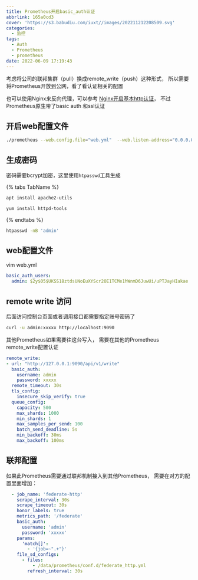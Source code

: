 ```yaml
---
title: Prometheus开启basic_auth认证
abbrlink: 165a0cd3
cover: 'https://s3.babudiu.com/iuxt//images/202211212208509.svg'
categories:
  - 监控
tags:
  - Auth
  - Prometheus
  - prometheus
date: 2022-06-09 17:19:43
---
```


考虑将公司的联邦集群（pull）换成remote_write（push）这种形式， 所以需要将Prometheus开放到公网，看了看认证相关的配置

也可以使用Nginx来反向代理，可以参考 [Nginx开启基本http认证](/posts/5855bc56)， 不过Prometheus原生带了basic auth 和ssl认证

## 开启web配置文件

```bash
./prometheus --web.config.file="web.yml"  --web.listen-address="0.0.0.0:9001"
```

## 生成密码

密码需要bcrypt加密，这里使用`htpasswd`工具生成

{% tabs TabName %}

<!-- tab Ubuntu和Debian安装 -->
```bash
apt install apache2-utils
```
<!-- endtab -->

<!-- tab CentOS和Fedora安装 -->
```bash
yum install httpd-tools
```
<!-- endtab -->

{% endtabs %}

```bash
htpasswd -nB 'admin'
```

## web配置文件

vim web.yml

```yml
basic_auth_users:
  admin: $2y$05$UKSS18ztdsUNoEuXYScr2OE1TCMe1hWnmD6JuwUi/uPTJayHIakae
```

## remote write 访问

后面访问控制台页面或者调用接口都需要指定账号密码了

```bash
curl -u admin:xxxxx http://localhost:9090
```

其他Prometheus如果需要往这台写入， 需要在其他的Prometheus remote_write配置认证

```yml
remote_write:
- url: "http://127.0.0.1:9090/api/v1/write"
  basic_auth:
    username: admin
    password: xxxxx
  remote_timeout: 30s
  tls_config:
    insecure_skip_verify: true
  queue_config:
    capacity: 500
    max_shards: 1000
    min_shards: 1
    max_samples_per_send: 100
    batch_send_deadline: 5s
    min_backoff: 30ms
    max_backoff: 100ms
```

## 联邦配置

如果此Prometheus需要通过联邦机制接入到其他Prometheus， 需要在对方的配置里面增加：

```yml
  - job_name: 'federate-http'
    scrape_interval: 30s
    scrape_timeout: 30s
    honor_labels: true
    metrics_path: '/federate'
    basic_auth:
      username: 'admin'
      password: 'xxxxx'
    params:
      'match[]':
        - '{job=~".+"}'
    file_sd_configs:
      - files:
          - /data/prometheus/conf.d/federate_http.yml
        refresh_interval: 30s
```
